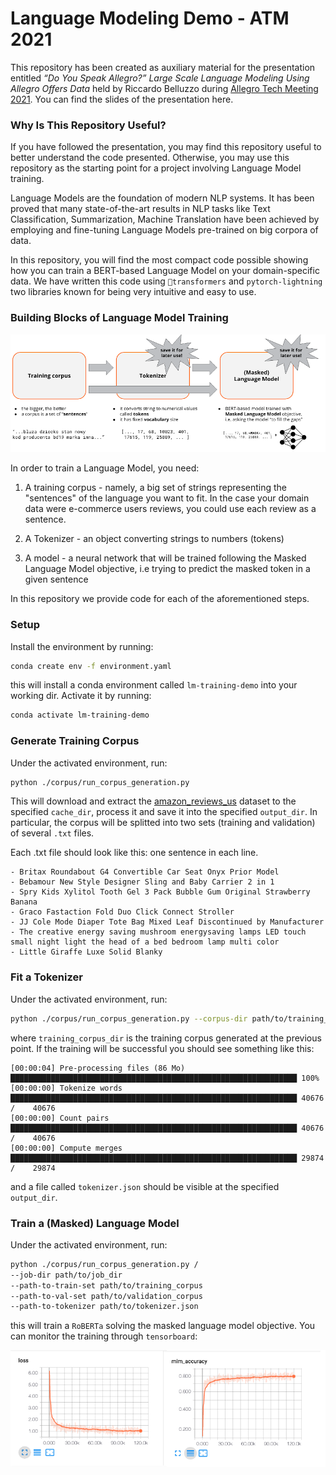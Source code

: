 # Language Modeling Demo - ATM 2021

This repository has been created as auxiliary material for the presentation entitled 
_“Do You Speak Allegro?” Large Scale Language Modeling Using Allegro Offers Data_ held by Riccardo
Belluzzo during [Allegro Tech Meeting 2021](https://allegro.pl/zobacz/atm2021).
You can find the slides of the presentation here.

### Why Is This Repository Useful?

If you have followed the presentation, you may find this repository useful to better understand the
code presented. Otherwise, you may use this repository as the starting point for a project involving
Language Model training.

Language Models are the foundation of modern NLP systems. It has been proved that many state-of-the-art
results in NLP tasks like Text Classification, Summarization, Machine Translation have been achieved
by employing and fine-tuning Language Models pre-trained on big corpora of data.

In this repository, you will find the most compact code possible showing how you can train a BERT-based
Language Model on your domain-specific data. We have written this code using `🤗transformers` and 
`pytorch-lightning` two libraries known for being very intuitive and easy to use.


### Building Blocks of Language Model Training

![schema](images/schema.png)

In order to train a Language Model, you need:

1. A training corpus - namely, a big set of strings representing the "sentences" of the language you
want to fit. In the case your domain data were e-commerce users reviews, you could use each
review as a sentence.

2. A Tokenizer - an object converting strings to numbers (tokens)

3. A model - a neural network that will be trained following the Masked Language Model
objective, i.e trying to predict the masked token in a given sentence

In this repository we provide code for each of the aforementioned steps.

### Setup

Install the environment by running:

```bash
conda create env -f environment.yaml
```

this will install a conda environment called `lm-training-demo` into your working dir.
Activate it by running:

```bash
conda activate lm-training-demo
```

### Generate Training Corpus

Under the activated environment, run:

```bash
python ./corpus/run_corpus_generation.py
```

This will download and extract the [amazon_reviews_us](https://huggingface.co/datasets/amazon_us_reviews)
dataset to the specified `cache_dir`, process it and save it into the specified `output_dir`.
In particular, the corpus will be splitted into two sets (training and validation) of several `.txt` files.

Each .txt file should look like this: one sentence in each line.

```
- Britax Roundabout G4 Convertible Car Seat Onyx Prior Model
- Bebamour New Style Designer Sling and Baby Carrier 2 in 1
- Spry Kids Xylitol Tooth Gel 3 Pack Bubble Gum Original Strawberry Banana
- Graco Fastaction Fold Duo Click Connect Stroller
- JJ Cole Mode Diaper Tote Bag Mixed Leaf Discontinued by Manufacturer
- The creative energy saving mushroom energysaving lamps LED touch small night light the head of a bed bedroom lamp multi color
- Little Giraffe Luxe Solid Blanky
```

### Fit a Tokenizer

Under the activated environment, run:

```bash
python ./corpus/run_corpus_generation.py --corpus-dir path/to/training_corpus_dir
```

where `training_corpus_dir` is the training corpus generated at the previous point.
If the training will be successful you should see something like this:

```
[00:00:04] Pre-processing files (86 Mo)             ████████████████████████████████████████████████████████████████ 100%
[00:00:00] Tokenize words                           ████████████████████████████████████████████████████████████████ 40676    /    40676
[00:00:00] Count pairs                              ████████████████████████████████████████████████████████████████ 40676    /    40676
[00:00:00] Compute merges                           ████████████████████████████████████████████████████████████████ 29874    /    29874
```

and a file called `tokenizer.json` should be visible at the specified `output_dir`.

### Train a (Masked) Language Model

Under the activated environment, run:

```bash
python ./corpus/run_corpus_generation.py /
--job-dir path/to/job_dir
--path-to-train-set path/to/training_corpus
--path-to-val-set path/to/validation_corpus
--path-to-tokenizer path/to/tokenizer.json
```

this will train a `RoBERTa` solving the masked language model objective.
You can monitor the training through `tensorboard`:

![schema](images/learning_curves.png)

